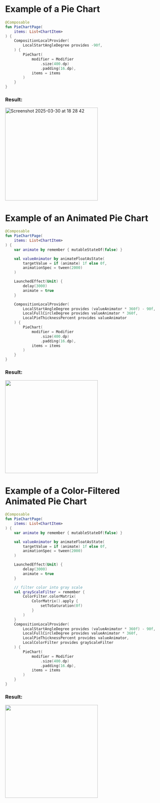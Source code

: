 # Example of a Pie Chart
``` kotlin
@Composable
fun PieChartPage(
    items: List<ChartItem>
) {
    CompositionLocalProvider(
        LocalStartAngleDegree provides -90f,
    ) {
        PieChart(
            modifier = Modifier
                .size(400.dp)
                .padding(16.dp),
            items = items
        )
    }
}
```
### Result:
<img width="300" alt="Screenshot 2025-03-30 at 18 28 42" src="https://github.com/user-attachments/assets/317c4baa-d751-48e2-b952-dff1fefba5d1" />

# Example of an Animated Pie Chart
``` kotlin
@Composable
fun PieChartPage(
    items: List<ChartItem>
) {
    var animate by remember { mutableStateOf(false) }

    val valueAnimator by animateFloatAsState(
        targetValue = if (animate) 1f else 0f,
        animationSpec = tween(2000)
    )

    LaunchedEffect(Unit) {
        delay(3000)
        animate = true
    }

    CompositionLocalProvider(
        LocalStartAngleDegree provides (valueAnimator * 360f) - 90f,
        LocalFullCircleDegree provides valueAnimator * 360f,
        LocalPieThicknessPercent provides valueAnimator
    ) {
        PieChart(
            modifier = Modifier
                .size(400.dp)
                .padding(16.dp),
            items = items
        )
    }
}
```

### Result:
<img src="https://github.com/user-attachments/assets/a5dcc0b5-753c-4dc9-ae87-c99cd38b661e" width="300">

# Example of a Color-Filtered Animated Pie Chart
``` kotlin
@Composable
fun PieChartPage(
    items: List<ChartItem>
) {
    var animate by remember { mutableStateOf(false) }

    val valueAnimator by animateFloatAsState(
        targetValue = if (animate) 1f else 0f,
        animationSpec = tween(2000)
    )

    LaunchedEffect(Unit) {
        delay(3000)
        animate = true
    }

    // filter color into gray scale
    val grayScaleFilter = remember {
        ColorFilter.colorMatrix(
            ColorMatrix().apply {
                setToSaturation(0f)
            }
        )
    }
    CompositionLocalProvider(
        LocalStartAngleDegree provides (valueAnimator * 360f) - 90f,
        LocalFullCircleDegree provides valueAnimator * 360f,
        LocalPieThicknessPercent provides valueAnimator,
        LocalColorFilter provides grayScaleFilter
    ) {
        PieChart(
            modifier = Modifier
                .size(400.dp)
                .padding(16.dp),
            items = items
        )
    }
}
```

### Result:
<img src="https://github.com/user-attachments/assets/99eb961e-0107-4a3f-a879-dbb94c8c7a2e" width="300">

